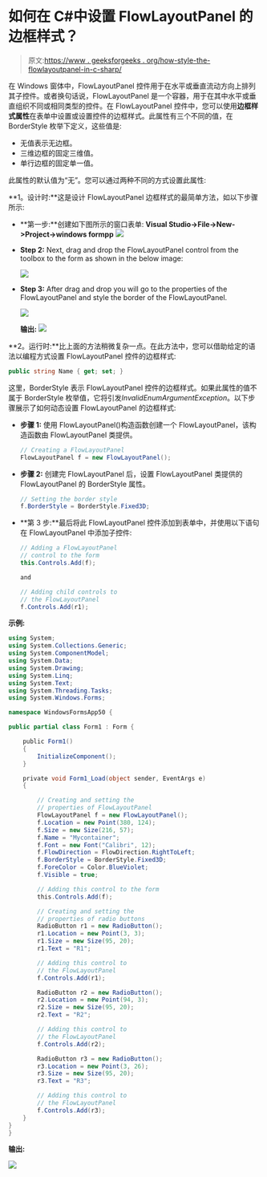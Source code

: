 # 如何在 C#中设置 FlowLayoutPanel 的边框样式？

> 原文:[https://www . geeksforgeeks . org/how-style-the-flowlayoutpanel-in-c-sharp/](https://www.geeksforgeeks.org/how-to-style-the-border-of-the-flowlayoutpanel-in-c-sharp/)

在 Windows 窗体中，FlowLayoutPanel 控件用于在水平或垂直流动方向上排列其子控件。或者换句话说，FlowLayoutPanel 是一个容器，用于在其中水平或垂直组织不同或相同类型的控件。在 FlowLayoutPanel 控件中，您可以使用**边框样式属性**在表单中设置或设置控件的边框样式。此属性有三个不同的值，在 BorderStyle 枚举下定义，这些值是:

*   无值表示无边框。
*   三维边框的固定三维值。
*   单行边框的固定单一值。

此属性的默认值为“无”。您可以通过两种不同的方式设置此属性:

**1。设计时:**这是设计 FlowLayoutPanel 边框样式的最简单方法，如以下步骤所示:

*   **第一步:**创建如下图所示的窗口表单:
    **Visual Studio->File->New->Project->windows formpp**
    ![](img/de9202f1f4646167e60ea580d67273d9.png)
*   **Step 2:** Next, drag and drop the FlowLayoutPanel control from the toolbox to the form as shown in the below image:

    ![](img/7c56f90e5038e57f1451c130e878cac2.png)

*   **Step 3:** After drag and drop you will go to the properties of the FlowLayoutPanel and style the border of the FlowLayoutPanel.

    ![](img/48de9e5d89e3ac00f213a0ba14fb605e.png)

    **输出:**
    ![](img/6ba27a648d108dfb6fbc0bd09f31b370.png)

**2。运行时:**比上面的方法稍微复杂一点。在此方法中，您可以借助给定的语法以编程方式设置 FlowLayoutPanel 控件的边框样式:

```cs
public string Name { get; set; }
```

这里，BorderStyle 表示 FlowLayoutPanel 控件的边框样式。如果此属性的值不属于 BorderStyle 枚举值，它将引发*InvalidEnumArgumentException*。以下步骤展示了如何动态设置 FlowLayoutPanel 的边框样式:

*   **步骤 1:** 使用 FlowLayoutPanel()构造函数创建一个 FlowLayoutPanel，该构造函数由 FlowLayoutPanel 类提供。

    ```cs
    // Creating a FlowLayoutPanel
    FlowLayoutPanel f = new FlowLayoutPanel();

    ```

*   **步骤 2:** 创建完 FlowLayoutPanel 后，设置 FlowLayoutPanel 类提供的 FlowLayoutPanel 的 BorderStyle 属性。

    ```cs
    // Setting the border style
    f.BorderStyle = BorderStyle.Fixed3D;

    ```

*   **第 3 步:**最后将此 FlowLayoutPanel 控件添加到表单中，并使用以下语句在 FlowLayoutPanel 中添加子控件:

    ```cs
    // Adding a FlowLayoutPanel
    // control to the form
    this.Controls.Add(f);

    and 

    // Adding child controls to
    // the FlowLayoutPanel
    f.Controls.Add(r1);

    ```

**示例:**

```cs
using System;
using System.Collections.Generic;
using System.ComponentModel;
using System.Data;
using System.Drawing;
using System.Linq;
using System.Text;
using System.Threading.Tasks;
using System.Windows.Forms;

namespace WindowsFormsApp50 {

public partial class Form1 : Form {

    public Form1()
    {
        InitializeComponent();
    }

    private void Form1_Load(object sender, EventArgs e)
    {

        // Creating and setting the 
        // properties of FlowLayoutPanel
        FlowLayoutPanel f = new FlowLayoutPanel();
        f.Location = new Point(380, 124);
        f.Size = new Size(216, 57);
        f.Name = "Mycontainer";
        f.Font = new Font("Calibri", 12);
        f.FlowDirection = FlowDirection.RightToLeft;
        f.BorderStyle = BorderStyle.Fixed3D;
        f.ForeColor = Color.BlueViolet;
        f.Visible = true;

        // Adding this control to the form
        this.Controls.Add(f);

        // Creating and setting the
        // properties of radio buttons
        RadioButton r1 = new RadioButton();
        r1.Location = new Point(3, 3);
        r1.Size = new Size(95, 20);
        r1.Text = "R1";

        // Adding this control to 
        // the FlowLayoutPanel
        f.Controls.Add(r1);

        RadioButton r2 = new RadioButton();
        r2.Location = new Point(94, 3);
        r2.Size = new Size(95, 20);
        r2.Text = "R2";

        // Adding this control to 
        // the FlowLayoutPanel
        f.Controls.Add(r2);

        RadioButton r3 = new RadioButton();
        r3.Location = new Point(3, 26);
        r3.Size = new Size(95, 20);
        r3.Text = "R3";

        // Adding this control to 
        // the FlowLayoutPanel
        f.Controls.Add(r3);
    }
}
}
```

**输出:**

![](img/1234715e9960dde6e22af3781f83dbf9.png)
